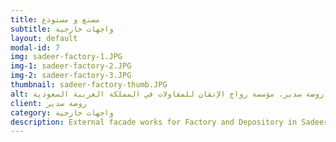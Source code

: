 ```yaml
---
title: مصنع و مستودع
subtitle: واجهات خارجية
layout: default
modal-id: 7
img: sadeer-factory-1.JPG
img-1: sadeer-factory-2.JPG
img-2: sadeer-factory-3.JPG
thumbnail: sadeer-factory-thumb.JPG
alt: أعمال واجهات خارجية لمصنع ومستودع في روضة سدير. مؤسسة رواج الإتقان للمقاولات في المملكة العربية السعودية
client: روضة سدير
category: واجهات خارجية
description: External facade works for Factory and Depository in Sadeer Garden made by our team.
---
```

